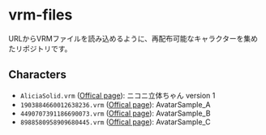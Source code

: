 # vrm-files

URLからVRMファイルを読み込めるように、再配布可能なキャラクターを集めたリポジトリです。

## Characters

- `AliciaSolid.vrm` ([Offical page](https://3d.nicovideo.jp/alicia/)): ニコニ立体ちゃん version 1
- `1903884660012638236.vrm` ([Offical page](https://hub.vroid.com/characters/2843975675147313744/models/5644550979324015604)): AvatarSample_A
- `4490707391186690073.vrm` ([Offical page](https://hub.vroid.com/characters/7939147878897061040/models/2292219474373673889)): AvatarSample_B
- `8988580958909680445.vrm` ([Offical page](https://hub.vroid.com/characters/1248981995540129234/models/8640547963669442173)): AvatarSample_C
